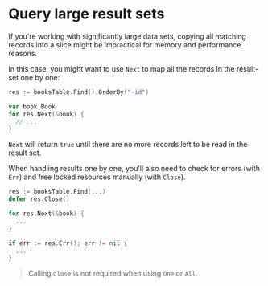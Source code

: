 # Query large result sets

If you're working with significantly large data sets, copying all matching
records into a slice might be impractical for memory and performance reasons.

In this case, you might want to use `Next` to map all the records in the
result-set one by one:

```go
res := booksTable.Find().OrderBy("-id")

var book Book
for res.Next(&book) {
  // ...
}
```

`Next` will return `true` until there are no more records left to be read in the
result set.

When handling results one by one, you'll also need to check for errors (with
`Err`) and free locked resources manually (with `Close`).

```go
res := booksTable.Find(...)
defer res.Close()

for res.Next(&book) {
  ...
}

if err := res.Err(); err != nil {
  ...
}
```

> Calling `Close` is not required when using `One` or `All`.
